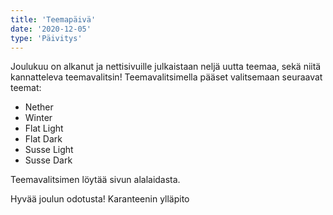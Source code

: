 ```yaml
---
title: 'Teemapäivä'
date: '2020-12-05'
type: 'Päivitys'
---
```


Joulukuu on alkanut ja nettisivuille julkaistaan neljä uutta teemaa, sekä niitä kannatteleva teemavalitsin! Teemavalitsimella pääset valitsemaan seuraavat teemat:

-   Nether
-   Winter
-   Flat Light
-   Flat Dark
-   Susse Light
-   Susse Dark

Teemavalitsimen löytää sivun alalaidasta.

Hyvää joulun odotusta!
Karanteenin ylläpito
